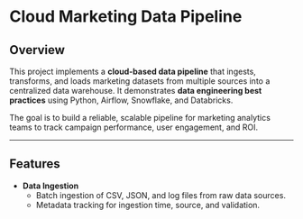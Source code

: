 # Cloud Marketing Data Pipeline

## Overview
This project implements a **cloud-based data pipeline** that ingests, transforms, and loads marketing datasets from multiple sources into a centralized data warehouse. It demonstrates **data engineering best practices** using Python, Airflow, Snowflake, and Databricks.  

The goal is to build a reliable, scalable pipeline for marketing analytics teams to track campaign performance, user engagement, and ROI.

---

## Features
- **Data Ingestion**  
  - Batch ingestion of CSV, JSON, and log files from raw data sources.  
  - Metadata tracking for ingestion time, source, and validation.  




